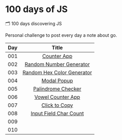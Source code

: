 # 100 days of JS
:card_index_dividers: 100 days discovering JS

Personal challenge to post every day a note about go.

| Day | Title      |
| --- |:----------:|
| 001 | [Counter App](day01/)|
| 002 | [Random Number Generator](day02/)|
| 003 | [Random Hex Color Generator](day03/)|
| 004 | [Modal Popup](day04/)|
| 005 | [Palindrome Checker](day05/)|
| 006 | [Vowel Counter App](day06/)|
| 007 | [Click to Copy](day07/)|
| 008 | [Input Field Char Count](day08/)|
| 009 | [](day09/)|
| 010 | [](day10/)|
